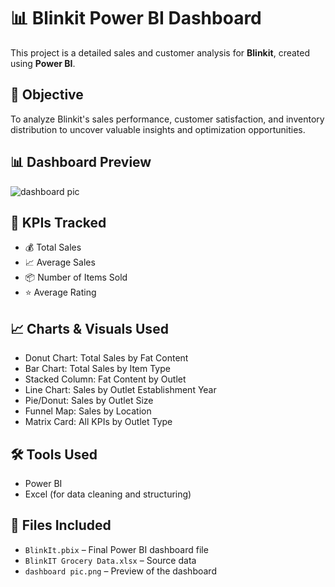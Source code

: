 # 📊 Blinkit Power BI Dashboard

This project is a detailed sales and customer analysis for **Blinkit**, created using **Power BI**.

## 📌 Objective

To analyze Blinkit's sales performance, customer satisfaction, and inventory distribution to uncover valuable insights and optimization opportunities.

## 📊 Dashboard Preview
![dashboard pic](https://github.com/user-attachments/assets/981bdc36-0b31-4bea-b6f0-5dc14604d602)


## 🧩 KPIs Tracked

- 💰 Total Sales  
- 📈 Average Sales  
- 📦 Number of Items Sold  
- ⭐ Average Rating

## 📈 Charts & Visuals Used

- Donut Chart: Total Sales by Fat Content  
- Bar Chart: Total Sales by Item Type  
- Stacked Column: Fat Content by Outlet  
- Line Chart: Sales by Outlet Establishment Year  
- Pie/Donut: Sales by Outlet Size  
- Funnel Map: Sales by Location  
- Matrix Card: All KPIs by Outlet Type

## 🛠️ Tools Used

- Power BI  
- Excel (for data cleaning and structuring)

## 📂 Files Included

- `BlinkIt.pbix` – Final Power BI dashboard file  
- `BlinkIT Grocery Data.xlsx` – Source data  
- `dashboard pic.png` – Preview of the dashboard

